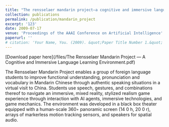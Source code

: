 ```yaml
---
title: "The rensselaer mandarin project—a cognitive and immersive language learning environment"
collection: publications
permalink: /publication/mandarin_project
excerpt: '123'
date: 2009-07-17
venue: 'Proceedings of the AAAI Conference on Artificial Intelligence'
paperurl: ''
# citation: 'Your Name, You. (2009). &quot;Paper Title Number 1.&quot; <i>Journal 1</i>. 1(1).'
---
```


[Download paper here](/files/The Rensselaer Mandarin Project — A Cognitive and Immersive Language Learning Environment.pdf)

The Rensselaer Mandarin Project enables a group of foreign language students to improve functional understanding, pronunciation and vocabulary in Mandarin Chinese through authentic speaking situations in a virtual visit to China. Students use speech, gestures, and combinations thereof to navigate an immersive, mixed reality, stylized realism game experience through interaction with AI agents, immersive technologies, and game mechanics. The environment was developed in a black box theater equipped with a human-scale 360◦ panoramic screen (14 0 h, 20 0 r), arrays of markerless motion tracking sensors, and speakers for spatial audio.